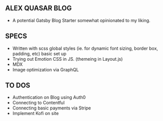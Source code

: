 ## ALEX QUASAR BLOG

- A potential Gatsby Blog Starter somewhat opinionated to my liking.

## SPECS

- Written with scss global styles (ie. for dynamic font sizing, border box, padding, etc) basic set up
- Trying out Emotion CSS in JS. (themeing in Layout.js)
- MDX
- Image optimization via GraphQL

## TO DOS

- Authentication on Blog using Auth0
- Connecting to Contentful
- Connecting basic payments via Stripe
- Implement Kofi on site
